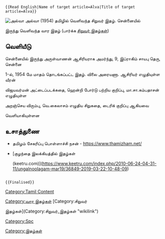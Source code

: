 ```{=mediawiki}
{{Read English|Name of target article=Alva|Title of target article=Alva}}
```
![அல்வா](Alwa.jpg "அல்வா") அல்வா (1954) தமிழில் வெளிவந்த சிறுவர் இதழ். சென்னையில்
இருந்து வெளிவந்த வார இதழ் (பார்க்க [சிறுவர் இதழ்கள்](சிறுவர்_இதழ்கள் "wikilink"))

## வெளியீடு

சென்னையில் இருந்து அருள்வாணன் ஆசிரியராக அமர்ந்து, 9, இப்ராகிம் சாயபு தெரு, சென்னை
1-ல், 1954 மே மாதம் தொடங்கப்பட்ட இதழ். விலை அரையணா. ஆசிரியர் எழுதியுள்ள வீரன்
விஜயவர்மன் அட்டைப்படக்கதை, ஹென்றி போர்டு பற்றிய குறிப்பு, மா.சா.கம்பதாசன் எழுதியுள்ள
அறஞ்செய விரும்பு, வெ.கைலாசம் எழுதிய சிறுகதை, டைரிக் குறிப்பு ஆகியவை
வெளியாகியுள்ளன

## உசாத்துணை

-   தமிழம் சேகரிப்பு பொள்ளாச்சி நசன் - <https://www.thamizham.net/>
-   [குழந்தை இலக்கியத்தில் இதழ்கள்
    (keetru.com)](https://www.keetru.com/index.php/2010-06-24-04-31-11/ungalnoolagam-mar19/36849-2019-03-22-10-48-09)

```{=mediawiki}
{{Finalised}}
```
[Category:Tamil Content](Category:Tamil_Content "wikilink")
[Category:வார இதழ்கள்](Category:வார_இதழ்கள் "wikilink") [Category:சிறுவர்
இதழ்கள்](Category:சிறுவர்_இதழ்கள் "wikilink")
[Category:Spc](Category:Spc "wikilink")
[Category:இதழ்கள்](Category:இதழ்கள் "wikilink")
